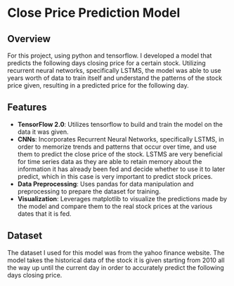 
# Close Price Prediction Model

## Overview
For this project, using python and tensorflow. I developed a model that predicts the following days closing price for a certain stock. Utilizing recurrent neural networks, specifically LSTMS, the model was able to use years worth of data to train itself and understand the patterns of the stock price given, resulting in a predicted price for the following day.
## Features
- **TensorFlow 2.0**: Utilizes tensorflow to build and train the model on the data it was given. 
- **CNNs**: Incorporates Recurrent Neural Networks, specifically LSTMS, in order to memorize trends and patterns that occur over time, and use them to predict the close price of the stock. LSTMS are very beneficial for time series data as they are able to retain memory about the information it has already been fed and decide whether to use it to later predict, which in this case is very important to predict stock prices.
- **Data Preprocessing**: Uses pandas for data manipulation and preprocessing to prepare the dataset for training.
- **Visualization**: Leverages matplotlib to visualize the predictions made by the model and compare them to the real stock prices at the various dates that it is fed. 

## Dataset
The dataset I used for this model was from the yahoo finance website. The model takes the historical data of the stock it is given starting from 2010 all the way up until the current day in order to accurately predict the following days closing price. 

